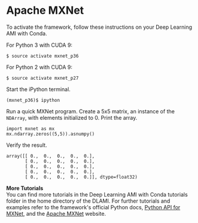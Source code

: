 # Apache MXNet<a name="tutorial-mxnet"></a>

To activate the framework, follow these instructions on your Deep Learning AMI with Conda\.

For Python 3 with CUDA 9:

```
$ source activate mxnet_p36
```

For Python 2 with CUDA 9:

```
$ source activate mxnet_p27
```

Start the iPython terminal\.

```
(mxnet_p36)$ ipython
```

Run a quick MXNet program\. Create a 5x5 matrix, an instance of the `NDArray`, with elements initialized to 0\. Print the array\.

```
import mxnet as mx
mx.ndarray.zeros((5,5)).asnumpy()
```

Verify the result\.

```
array([[ 0.,  0.,  0.,  0.,  0.],
       [ 0.,  0.,  0.,  0.,  0.],
       [ 0.,  0.,  0.,  0.,  0.],
       [ 0.,  0.,  0.,  0.,  0.],
       [ 0.,  0.,  0.,  0.,  0.]], dtype=float32)
```

**More Tutorials**  
You can find more tutorials in the Deep Learning AMI with Conda tutorials folder in the home directory of the DLAMI\. For further tutorials and examples refer to the framework's official Python docs, [Python API for MXNet](https://mxnet.incubator.apache.org/api/python/index.html), and the [Apache MXNet](https://mxnet.incubator.apache.org/) website\.